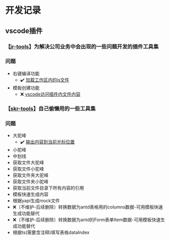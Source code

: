 <!--
 * @Author: kangrun.shao kangrun.shao@ly.com
 * @Date: 2023-01-18
 * @LastEditors: kangrun.shao kangrun.shao@ly.com
 * @LastEditTime: 2023-01-18
 * @Description: 
-->
# 开发记录

## vscode插件
### 【[jr-tools](https://marketplace.visualstudio.com/items?itemName=jr-tools.jr-tools)】为解决公司业务中会出现的一些问题开发的插件工具集

### 问题
- 右键编译功能
	- ✔️ [加载工作区内的js文件](https://github.com/shaokr/development-record/issues/1) 
- 模板创建功能
	- ❌ [vscode访问插件内文件内容](https://github.com/shaokr/development-record/issues/2)

### 【[skr-tools](https://marketplace.visualstudio.com/items?itemName=shaokr.skr-tools)】自己偷懒用的一些工具集
### 问题
- 大驼峰
	- ✔️ [输出内容到当前光标位置](https://github.com/shaokr/development-record/issues/3)
- 小驼峰
- 中划线
- 获取文件大驼峰
- 获取文件小驼峰
- 获取文件夹大驼峰
- 获取文件夹小驼峰
- 获取当前文件目录下所有内容的引用
- 模板快速生成内容
- 根据yapi生成mock文件
- ❌（不维护-后续删除）转换数据为antd表格用的columns数据-可用模板快速生成功能替代
- ❌（不维护-后续删除）转换数据为antd的Form表单Item数据-可用模板快速生成功能替代
- 根据ts(需要含注释)填写表格dataIndex